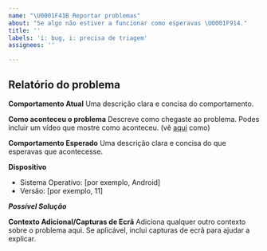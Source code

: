 ```yaml
---
name: "\U0001F41B Reportar problemas"
about: "Se algo não estiver a funcionar como esperavas \U0001F914."
title: ''
labels: 'i: bug, i: precisa de triagem'
assignees: ''

---
```


## Relatório do problema

**Comportamento Atual**
Uma descrição clara e concisa do comportamento.

**Como aconteceu o problema**
Descreve como chegaste ao problema.
Podes incluir um vídeo que mostre como aconteceu. (vê [aqui](https://support.google.com/android/answer/9075928?hl=pt) como)

**Comportamento Esperado**
Uma descrição clara e concisa do que esperavas que acontecesse.

**Dispositivo**
- Sistema Operativo: [por exemplo, Android]
- Versão: [por exemplo, 11]

**_Possível Solução_**
<!--- Apenas se tiveres sugestões para corrigir o problema -->

**Contexto Adicional/Capturas de Ecrã**
Adiciona qualquer outro contexto sobre o problema aqui. Se aplicável, inclui capturas de ecrã para ajudar a explicar.